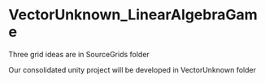 # VectorUnknown_LinearAlgebraGame

Three grid ideas are in SourceGrids folder

Our consolidated unity project will be developed in VectorUnknown folder